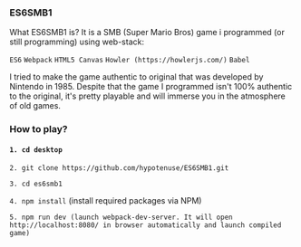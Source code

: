 ### ES6SMB1
What ES6SMB1 is? It is a SMB (Super Mario Bros) game i programmed (or still programming) using web-stack:

`ES6` `Webpack` `HTML5 Canvas` `Howler (https://howlerjs.com/)` `Babel`

I tried to make the game authentic to original that was developed by Nintendo in 1985. Despite that the game I programmed isn't 100% authentic to the original, it's pretty playable and will immerse you in the atmosphere of old games.

### How to play?
#### `1. cd desktop`

`2. git clone https://github.com/hypotenuse/ES6SMB1.git`

`3. cd es6smb1`

`4. npm install` (install required packages via NPM)

`5. npm run dev (launch webpack-dev-server. It will open http://localhost:8080/ in browser automatically and launch compiled game)`
